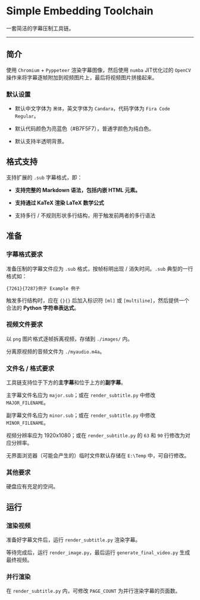 # Simple Embedding Toolchain

一套简洁的字幕压制工具链。

------------

## 简介

使用 `Chromium` + `Pyppeteer` 渲染字幕图像，然后使用 `numba` JIT优化过的 `OpenCV` 操作来将字幕逐帧附加到视频图片上，最后将视频图片拼接起来。

### 默认设置

- 默认中文字体为 `黑体`，英文字体为 `Candara`，代码字体为 `Fira Code Regular`。

- 默认代码颜色为亮蓝色（#B7F5F7），普通字颜色为纯白色。

- 默认支持半透明背景。

## 格式支持

支持扩展的 `.sub` 字幕格式，即：

- **支持完整的 Markdown 语法，包括内嵌 HTML 元素。**

- **支持通过 KaTeX 渲染 LaTeX 数学公式**

- 支持多行 / 不规则形状多行结构，用于触发前两者的多行语法

## 准备

### 字幕格式要求

准备压制的字幕文件应为 `.sub` 格式，按帧标明出现 / 消失时间。`.sub` 典型的一行格式如：

```plain
{7261}{7287}例子 Example 例子
```

触发多行结构时，应在 `{}{}` 后加入标识符 `[ml]` 或 `[multiline]`，然后提供一个合法的 **Python 字符串表达式**。

### 视频文件要求

以 `png` 图片格式逐帧拆离视频，存储到 `./images/` 内。

分离原视频的音频文件为 `./myaudio.m4a`。

### 文件名 / 格式要求

工具链支持位于下方的**主字幕**和位于上方的**副字幕**。

主字幕文件名应为 `major.sub`；或在 `render_subtitle.py` 中修改 `MAJOR_FILENAME`。

副字幕文件名应为 `minor.sub`；或在 `render_subtitle.py` 中修改 `MINOR_FILENAME`。

视频分辨率应为 1920x1080；或在 `render_subtitle.py` 的 `63` 和 `90` 行修改为对应分辨率。

无界面浏览器（可能会产生的）临时文件默认存储在 `E:\Temp` 中，可自行修改。

### 其他要求

硬盘应有充足的空间。

## 运行

### 渲染视频

准备好字幕文件后，运行 `render_subtitle.py` 渲染字幕。

等待完成后，运行 `render_image.py`，最后运行 `generate_final_video.py` 生成最终视频。

### 并行渲染

在 `render_subtitle.py` 内，可修改 `PAGE_COUNT` 为并行渲染字幕的页面数。